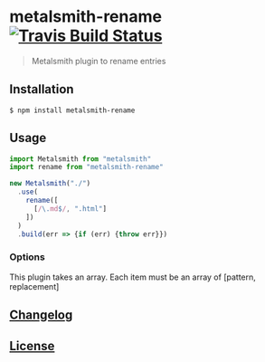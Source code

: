 # metalsmith-rename [![Travis Build Status](https://travis-ci.org/MoOx/metalsmith-rename.svg)](https://travis-ci.org/MoOx/metalsmith-rename)

> Metalsmith plugin to rename entries

## Installation

```console
$ npm install metalsmith-rename
```

## Usage

```js
import Metalsmith from "metalsmith"
import rename from "metalsmith-rename"

new Metalsmith("./")
  .use(
    rename([
      [/\.md$/, ".html"]
    ])
  )
  .build(err => {if (err) {throw err}})
```

### Options

This plugin takes an array.
Each item must be an array of [pattern, replacement]

## [Changelog](CHANGELOG.md)

## [License](LICENSE)
